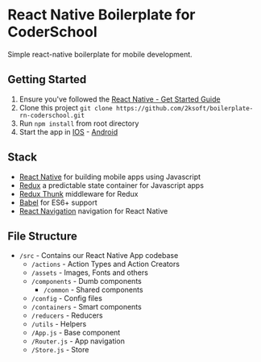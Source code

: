 

# React Native Boilerplate for CoderSchool

Simple react-native boilerplate for mobile development.

## Getting Started

1. Ensure you've followed the [React Native - Get Started Guide](https://facebook.github.io/react-native/docs/getting-started.html)
1. Clone this project `git clone https://github.com/2ksoft/boilerplate-rn-coderschool.git`
1. Run `npm install` from root directory
1. Start the app in [IOS](https://docs.expo.io/workflow/ios-simulator/) - [Android](https://docs.expo.io/workflow/android-studio-emulator/)

## Stack

- [React Native](https://facebook.github.io/react-native/) for building mobile apps using Javascript
- [Redux](https://github.com/reduxjs/redux) a predictable state container for Javascript apps
- [Redux Thunk](https://github.com/reduxjs/redux-thunk) middleware for Redux
- [Babel](http://babeljs.io/) for ES6+ support
- [React Navigation](https://github.com/react-community/react-navigation) navigation for React Native

## File Structure

- `/src` - Contains our React Native App codebase
  - `/actions` - Action Types and Action Creators
  - `/assets` - Images, Fonts and others
  - `/components` - Dumb components
    - `/common` - Shared components
  - `/config` - Config files
  - `/containers` - Smart components
  - `/reducers` - Reducers
  - `/utils` - Helpers
  - `/App.js` - Base component
  - `/Router.js` - App navigation
  - `/Store.js` - Store

